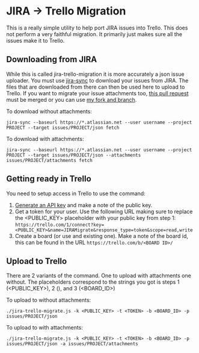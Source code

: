 # JIRA -> Trello Migration

This is a really simple utility to help port JIRA issues into Trello. This does not perform a very faithful migration. It primarily just makes sure all the issues make it to Trello.

## Downloading from JIRA

While this is called jira-trello-migration it is more accurately a json issue uploader. You must use [jira-sync](https://github.com/programmiersportgruppe/jira-sync) to download your issues from JIRA. The files that are downloaded from there can then be used here to upload to Trello. If you want to migrate your issue attachments too, [this pull request](https://github.com/programmiersportgruppe/jira-sync/pull/3) must be merged or you can use [my fork and branch](https://github.com/jonathonwalz/jira-sync).

To download without attachments:

    jira-sync --baseurl https://*.atlassian.net --user username --project PROJECT --target issues/PROJECT/json fetch

To download with attachments:

    jira-sync --baseurl https://*.atlassian.net --user username --project PROJECT --target issues/PROJECT/json --attachments issues/PROJECT/attachments fetch

## Getting ready in Trello

You need to setup access in Trello to use the command:

1. [Generate an API key](https://trello.com/1/appKey/generate) and make a note of the public key.
2. Get a token for your user. Use the following URL making sure to replace the <PUBLIC_KEY> placeholder with your public key from step 1: `https://trello.com/1/connect?key=<PUBLIC_KEY>&name=JIRAMigrate&response_type=token&scope=read,write`
3. Create a board (or use and existing one). Make a note of the board id, this can be  found in the URL `https://trello.com/b/<BOARD ID>/`

## Upload to Trello

There are 2 variants of the command. One to upload with attachments one without. The placeholders correspond to the strings you got is steps 1 (<PUBLIC_KEY>), 2 (<TOKEN>), and 3 (<BOARD_ID>)

To upload to without attachments:

    ./jira-trello-migrate.js -k <PUBLIC_KEY> -t <TOKEN> -b <BOARD_ID> -p issues/PROJECT/json 

To upload to with attachments:

    ./jira-trello-migrate.js -k <PUBLIC_KEY> -t <TOKEN> -b <BOARD_ID> -p issues/PROJECT/json -a issues/PROJECT/attachments